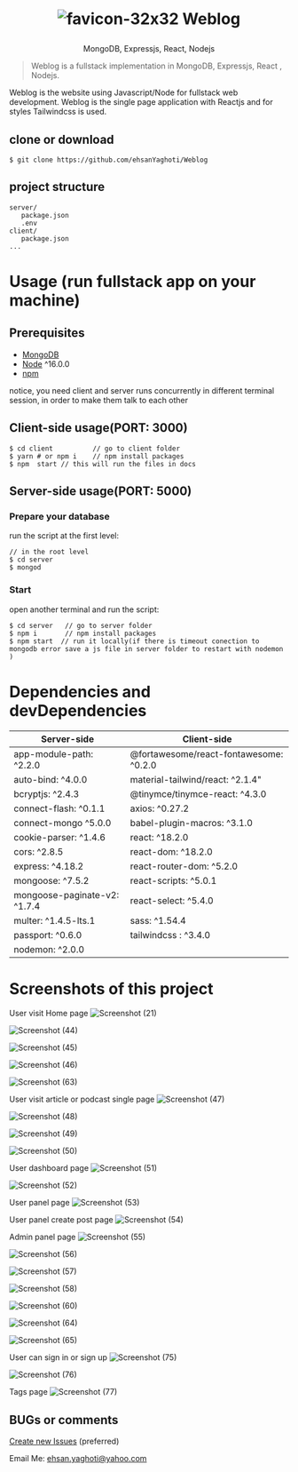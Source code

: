 <h1 align="center">
  
  ![favicon-32x32](https://github.com/ehsanYaghoti/Weblog/assets/89301662/f91a98dd-9d87-4f22-984a-b451367df957) Weblog
</h1>
<p align="center">
MongoDB, Expressjs, React, Nodejs
</p>

> Weblog is a fullstack implementation in MongoDB, Expressjs, React , Nodejs.

Weblog is the website  using Javascript/Node for fullstack web development.
Weblog is the single page application with Reactjs and for styles Tailwindcss is used.

## clone or download
```terminal
$ git clone https://github.com/ehsanYaghoti/Weblog
```

## project structure
```terminal
server/
   package.json
   .env
client/
   package.json
...
```

# Usage (run fullstack app on your machine)

## Prerequisites
- [MongoDB](https://gist.github.com/nrollr/9f523ae17ecdbb50311980503409aeb3)
- [Node](https://nodejs.org/en/download/) ^16.0.0
- [npm](https://nodejs.org/en/download/package-manager/)

notice, you need client and server runs concurrently in different terminal session, in order to make them talk to each other

## Client-side usage(PORT: 3000)
```terminal
$ cd client          // go to client folder
$ yarn # or npm i    // npm install packages
$ npm  start // this will run the files in docs
```

## Server-side usage(PORT: 5000)

### Prepare your database

run the script at the first level:

```terminal
// in the root level
$ cd server
$ mongod
```

### Start

open another terminal and run the script:

```terminal
$ cd server   // go to server folder
$ npm i       // npm install packages
$ npm start  // run it locally(if there is timeout conection to mongodb error save a js file in server folder to restart with nodemon )
```
# Dependencies and devDependencies
Server-side | Client-side
--- | ---
app-module-path: ^2.2.0 | @fortawesome/react-fontawesome: ^0.2.0
auto-bind: ^4.0.0|material-tailwind/react: ^2.1.4"
bcryptjs: ^2.4.3 | @tinymce/tinymce-react: ^4.3.0
connect-flash: ^0.1.1 | axios: ^0.27.2
connect-mongo ^5.0.0 | babel-plugin-macros: ^3.1.0
cookie-parser: ^1.4.6 | react: ^18.2.0
cors: ^2.8.5 | react-dom: ^18.2.0
express: ^4.18.2 | react-router-dom: ^5.2.0
mongoose: ^7.5.2 | react-scripts: ^5.0.1
mongoose-paginate-v2: ^1.7.4 | react-select: ^5.4.0
multer: ^1.4.5-lts.1 | sass: ^1.54.4
passport: ^0.6.0 | tailwindcss : ^3.4.0
nodemon: ^2.0.0 |



# Screenshots of this project

User visit Home page
![Screenshot (21)](https://github.com/ehsanYaghoti/Weblog/assets/89301662/02e4a6e1-98b4-4ce1-8fa2-53203860edd2)

![Screenshot (44)](https://github.com/ehsanYaghoti/Weblog/assets/89301662/9441a289-c0d6-4460-8713-08c2984caa79)

![Screenshot (45)](https://github.com/ehsanYaghoti/Weblog/assets/89301662/cadc5979-3ed9-4b1b-a154-4165b70ff7c8)

![Screenshot (46)](https://github.com/ehsanYaghoti/Weblog/assets/89301662/13afb285-f4bd-46d7-ba1b-0d6db3c8f34b)

![Screenshot (63)](https://github.com/ehsanYaghoti/Weblog/assets/89301662/4565a510-d318-4b92-ab54-bd9bd7e72ad8)

User visit article or podcast single page
![Screenshot (47)](https://github.com/ehsanYaghoti/Weblog/assets/89301662/f626968c-55c1-4e82-beb7-185ab5a1ff78)

![Screenshot (48)](https://github.com/ehsanYaghoti/Weblog/assets/89301662/982bb67e-6b72-41e7-94e9-b5661e9f0e54)

![Screenshot (49)](https://github.com/ehsanYaghoti/Weblog/assets/89301662/0b9cb713-e4db-4791-ae6b-7df3c7e6a670)

![Screenshot (50)](https://github.com/ehsanYaghoti/Weblog/assets/89301662/c9fbcac0-ae8d-488c-b912-7d9f411d1d08)

User dashboard page
![Screenshot (51)](https://github.com/ehsanYaghoti/Weblog/assets/89301662/416d0ee7-fc8d-4700-b8dd-31aaa360f805)

![Screenshot (52)](https://github.com/ehsanYaghoti/Weblog/assets/89301662/a3d5cf09-c752-431c-b540-6357babb40c1)

User panel page
![Screenshot (53)](https://github.com/ehsanYaghoti/Weblog/assets/89301662/b621c437-5455-4718-958f-57c51f6f2a8a)

User panel create post page
![Screenshot (54)](https://github.com/ehsanYaghoti/Weblog/assets/89301662/d541b5ee-59bc-4c52-96f4-ff3e205f53d4)

Admin panel page
![Screenshot (55)](https://github.com/ehsanYaghoti/Weblog/assets/89301662/eb0c2d8d-2fe1-41c7-a841-75ad0754b17e)

![Screenshot (56)](https://github.com/ehsanYaghoti/Weblog/assets/89301662/8d17d82f-cf09-45f8-929e-cda30c709b5d)

![Screenshot (57)](https://github.com/ehsanYaghoti/Weblog/assets/89301662/32861547-75b7-4aae-a5db-891aa84718f9)

![Screenshot (58)](https://github.com/ehsanYaghoti/Weblog/assets/89301662/2329d4a0-5555-4905-a385-e677f6de683a)

![Screenshot (60)](https://github.com/ehsanYaghoti/Weblog/assets/89301662/a94d26cf-fa71-4385-ad99-fccae57443f2)

![Screenshot (64)](https://github.com/ehsanYaghoti/Weblog/assets/89301662/0ca9c25d-c9fc-4e85-8061-005cddd22e1d)

![Screenshot (65)](https://github.com/ehsanYaghoti/Weblog/assets/89301662/e1f90ac4-7c97-498e-bcb5-6ee8b2d8caa8)

User can sign in or sign up
![Screenshot (75)](https://github.com/ehsanYaghoti/Weblog/assets/89301662/f2b0fa7a-9bb5-4cf6-b291-6ddc5796f88a)

![Screenshot (76)](https://github.com/ehsanYaghoti/Weblog/assets/89301662/aaae5269-aa56-48fa-8141-808d0e3102e8)

Tags page
![Screenshot (77)](https://github.com/ehsanYaghoti/Weblog/assets/89301662/a5c310d9-479c-4963-93fe-fbe941ff24dd)


## BUGs or comments

[Create new Issues](https://github.com/ehsanYaghoti/Weblog/issues) (preferred)

Email Me: ehsan.yaghoti@yahoo.com
